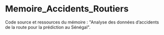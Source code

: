 # Memoire_Accidents_Routiers
Code source et ressources du mémoire : "Analyse des données d’accidents de la route pour la prédiction au Sénégal".
